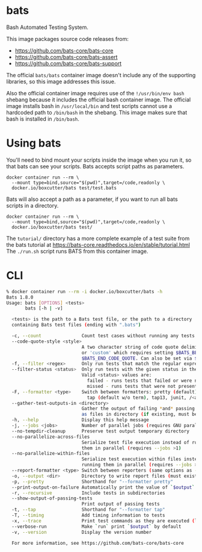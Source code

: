 # bats

Bash Automated Testing System.

This image packages source code releases from:
- https://github.com/bats-core/bats-core
- https://github.com/bats-core/bats-assert
- https://github.com/bats-core/bats-support

The official `bats/bats` container image doesn't include any of the supporting
libraries, so this image addresses this issue.

Also the official container image requires use of the `!/usr/bin/env bash`
shebang because it includes the official bash container image. The official
image installs bash in `/usr/local/bin` and test scripts cannot use a 
hardcoded path to `/bin/bash` in the shebang.  This image makes sure that
bash is installed in `/bin/bash`.

# Using bats

You'll need to bind mount your scripts inside the image when you run it,
so that bats can see your scripts. Bats accepts script paths as
parameters.

```
docker container run --rm \
  --mount type=bind,source="$(pwd)",target=/code,readonly \
  docker.io/boxcutter/bats test/test.bats
```

Bats will also accept a path as a parameter, if you want to run all bats
scripts in a directory.

```
docker container run --rm \
  --mount type=bind,source="$(pwd)",target=/code,readonly \
  docker.io/boxcutter/bats test/
```

The `tutorial/` directory has a more complete example of a test suite
from the bats tutorial at https://bats-core.readthedocs.io/en/stable/tutorial.html
The `./run.sh` script runs BATS from this container image.

# CLI

```bash
% docker container run --rm -i docker.io/boxcutter/bats -h
Bats 1.8.0
Usage: bats [OPTIONS] <tests>
       bats [-h | -v]

  <tests> is the path to a Bats test file, or the path to a directory
  containing Bats test files (ending with ".bats")

  -c, --count               Count test cases without running any tests
  --code-quote-style <style>
                            A two character string of code quote delimiters
                            or 'custom' which requires setting $BATS_BEGIN_CODE_QUOTE and
                            $BATS_END_CODE_QUOTE. Can also be set via $BATS_CODE_QUOTE_STYLE
  -f, --filter <regex>      Only run tests that match the regular expression
  --filter-status <status>  Only run tests with the given status in the last completed (no CTRL+C/SIGINT) run.
                            Valid <status> values are:
                              failed - runs tests that failed or were not present in the last run
                              missed - runs tests that were not present in the last run
  -F, --formatter <type>    Switch between formatters: pretty (default),
                              tap (default w/o term), tap13, junit, /<absolute path to formatter>
  --gather-test-outputs-in <directory>
                            Gather the output of failing *and* passing tests
                            as files in directory (if existing, must be empty)
  -h, --help                Display this help message
  -j, --jobs <jobs>         Number of parallel jobs (requires GNU parallel)
  --no-tempdir-cleanup      Preserve test output temporary directory
  --no-parallelize-across-files
                            Serialize test file execution instead of running
                            them in parallel (requires --jobs >1)
  --no-parallelize-within-files
                            Serialize test execution within files instead of
                            running them in parallel (requires --jobs >1)
  --report-formatter <type> Switch between reporters (same options as --formatter)
  -o, --output <dir>        Directory to write report files (must exist)
  -p, --pretty              Shorthand for "--formatter pretty"
  --print-output-on-failure Automatically print the value of `$output` on failed tests
  -r, --recursive           Include tests in subdirectories
  --show-output-of-passing-tests
                            Print output of passing tests
  -t, --tap                 Shorthand for "--formatter tap"
  -T, --timing              Add timing information to tests
  -x, --trace               Print test commands as they are executed (like `set -x`)
  --verbose-run             Make `run` print `$output` by default
  -v, --version             Display the version number

  For more information, see https://github.com/bats-core/bats-core
```

